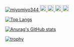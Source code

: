 <p align="left"> 
  <a href="https://github.com/miyomiyo344/miyomiyo344/">
    <img src="https://komarev.com/ghpvc/?username=miyomiyo344" alt="miyomiyo344" />
  </a>
  <a href="http://twitter.com/chycara344">
    <img height="20" src="https://img.shields.io/twitter/follow/chycara344?label=Twitter&logo=twitter&style=flat" />
  </a>
  <a href="https://github.com/miyomiyo344">
    <img height="20" src="https://img.shields.io/github/followers/miyomiyo344?label=follow&logo=github&style=flat" />
  </a>
  <a href="http://qiita.com/miguel344">
    <img height="20" src="https://qiita-badge.apiapi.app/s/miguel344/posts.svg" />
  </a>
  <//qiita.com/miguel344">
    <img height="20" src="https://qiita-badge.apiapi.app/s/miguel344/contributions.svg" />
  </a>
</p>

  [![Top Langs](https://github-readme-stats.vercel.app/api/top-langs/?username=anuraghazra)](https://github.com/anuraghazra/github-readme-stats)

  [![Anurag's GitHub stats](https://github-readme-stats.vercel.app/api?username=miyomiyo344&hide=contribs,prs&count_private=true&show_icons=true&show_icons=true&theme=radical)](https://github.com/anuraghazra/github-readme-stats)

  [![trophy](https://github-profile-trophy.vercel.app/?username=miyomiyo344)](https://github.com/ryo-ma/github-profile-trophy)

